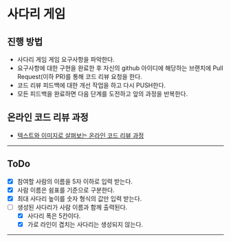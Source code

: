 # 사다리 게임
## 진행 방법
* 사다리 게임 게임 요구사항을 파악한다.
* 요구사항에 대한 구현을 완료한 후 자신의 github 아이디에 해당하는 브랜치에 Pull Request(이하 PR)를 통해 코드 리뷰 요청을 한다.
* 코드 리뷰 피드백에 대한 개선 작업을 하고 다시 PUSH한다.
* 모든 피드백을 완료하면 다음 단계를 도전하고 앞의 과정을 반복한다.

## 온라인 코드 리뷰 과정
* [텍스트와 이미지로 살펴보는 온라인 코드 리뷰 과정](https://github.com/nextstep-step/nextstep-docs/tree/master/codereview)

---

## ToDo

* [X] 참여할 사람의 이름을 5자 이하로 입력 받는다.
* [X] 사람 이름은 쉼표를 기준으로 구분한다.
* [X] 최대 사다리 높이를 숫자 형식의 값만 입력 받는다.
* [ ] 생성된 사다리가 사람 이름과 함께 출력된다.
  * [X] 사다리 폭은 5칸이다.
  * [X] 가로 라인이 겹치는 사다리는 생성되지 않는다.

---

